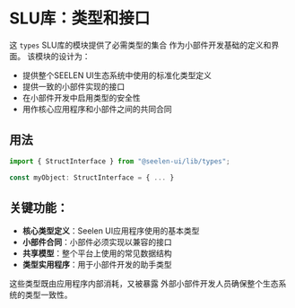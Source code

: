 # **SLU库：类型和接口**

这 `types` SLU库的模块提供了必需类型的集合
 作为小部件开发基础的定义和界面。 
该模块的设计为：

* 提供整个SEELEN UI生态系统中使用的标准化类型定义
* 提供一致的小部件实现的接口
* 在小部件开发中启用类型的安全性
* 用作核心应用程序和小部件之间的共同合同

## **用法**

```ts
import { StructInterface } from "@seelen-ui/lib/types";

const myObject: StructInterface = { ... }
```

## **关键功能：**

* **核心类型定义**：Seelen UI应用程序使用的基本类型
* **小部件合同**：小部件必须实现以兼容的接口
* **共享模型**：整个平台上使用的常见数据结构
* **类型实用程序**：用于小部件开发的助手类型

这些类型既由应用程序内部消耗，又被暴露
 外部小部件开发人员确保整个生态系统的类型一致性。

